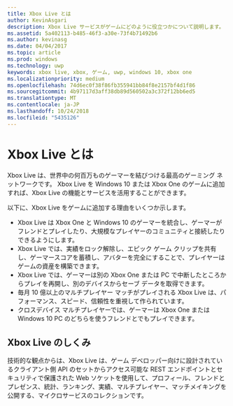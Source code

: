 ```yaml
---
title: Xbox Live とは
author: KevinAsgari
description: Xbox Live サービスがゲームにどのように役立つかについて説明します。
ms.assetid: 5a402113-b485-46f3-a30e-73f4b71492b6
ms.author: kevinasg
ms.date: 04/04/2017
ms.topic: article
ms.prod: windows
ms.technology: uwp
keywords: xbox live, xbox, ゲーム, uwp, windows 10, xbox one
ms.localizationpriority: medium
ms.openlocfilehash: 74d6ec0f38f86fb355941bb84f8e2157bf4d1f86
ms.sourcegitcommit: 4b97117d3aff38db89d560502a3c372f12bb6ed5
ms.translationtype: MT
ms.contentlocale: ja-JP
ms.lasthandoff: 10/24/2018
ms.locfileid: "5435126"
---
```

# <a name="what-is-xbox-live"></a>Xbox Live とは

Xbox Live は、世界中の何百万ものゲーマーを結びつける最高のゲーミング ネットワークです。 Xbox Live を Windows 10 または Xbox One のゲームに追加すれば、Xbox Live の機能とサービスを活用することができます。

以下に、Xbox Live をゲームに追加する理由をいくつか示します。

- Xbox Live は Xbox One と Windows 10 のゲーマーを統合し、ゲーマーがフレンドとプレイしたり、大規模なプレイヤーのコミュニティと接続したりできるようにします。
- Xbox Live では、実績をロック解除し、エピック ゲーム クリップを共有し、ゲーマースコアを蓄積し、アバターを完全にすることで、プレイヤーはゲームの資産を構築できます。
- Xbox Live では、ゲーマーは別の Xbox One または PC で中断したところからプレイを再開し、別のデバイスからセーブ データを取得できます。
- 毎月 10 億以上のマルチプレイヤー マッチがプレイされる Xbox Live は、パフォーマンス、スピード、信頼性を重視して作られています。
- クロスデバイス マルチプレイヤーでは、ゲーマーは Xbox One または Windows 10 PC のどちらを使うフレンドとでもプレイできます。

## <a name="how-xbox-live-works"></a>Xbox Live のしくみ

技術的な観点からは、Xbox Live は、ゲーム デベロッパー向けに設計されているクライアント側 API のセットからアクセス可能な REST エンドポイントとセキュリティで保護された Web ソケットを使用して、プロフィール、フレンドとプレゼンス、統計、ランキング、実績、マルチプレイヤー、マッチメイキングを公開する、マイクロサービスのコレクションです。
